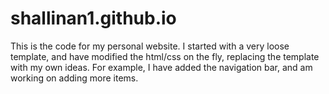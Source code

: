 # shallinan1.github.io

This is the code for my personal website. I started with a very loose template, and have modified the html/css on the fly, 
replacing the template with my own ideas. For example, I have added the navigation bar, and am working on adding more items.
